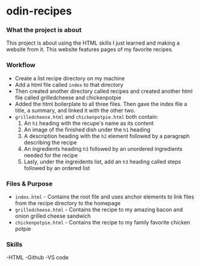 # odin-recipes
### What the project is about
This project is about using the HTML skills I just learned and making a website from it. This website features pages of my favorite recipes.  
### Workflow
- Create a list recipe directory on my machine
- Add a html file called `index` to that directory 
- Then created another directory called recipes and created another html file called grilledcheese and chickenpotpie
- Added the html boilerplate to all three files. Then gave the index file a title, a summary, and linked it with the other two.
-  `grilledcheese.html` and `chickenpotpie.html` both contain:
    1. An `h1` heading with the recupe's name as its content
    2. An image of the finished dish under the `h1` heading
    3. A description heading with the `h2` element followed by a paragraph describing the recipe
    4. An ingredients heading `h3` followed by an unordered ingredients needed for the recipe
    5. Lasly, under the ingreidents list, add an `h3` heading called steps followed by an ordered list
  
### Files & Purpose
- `index.html` - Contains the root file and uses anchor elements to link files from the recipe directory to the homepage
- `grilledcheese.html` - Contains the recipe to my amazing bacon and onion grilled cheese sandwich
- `chickenpotpie.html` - Contains the recipe to my family favorite chicken potpie

### Skills
-HTML
-Github
-VS code
    
